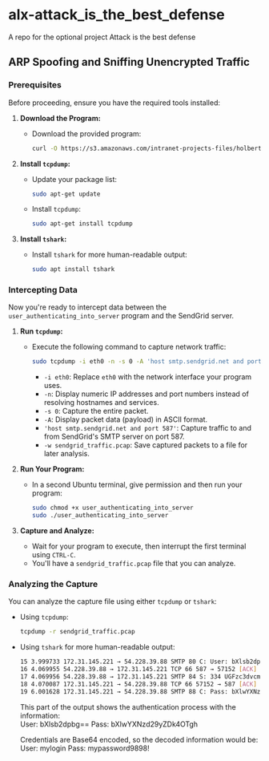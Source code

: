 # alx-attack_is_the_best_defense
A repo for the optional project Attack is the best defense

## ARP Spoofing and Sniffing Unencrypted Traffic

### Prerequisites
Before proceeding, ensure you have the required tools installed:

1. **Download the Program:**
   - Download the provided program:
     ```bash
     curl -O https://s3.amazonaws.com/intranet-projects-files/holbertonschool-sysadmin_devops/264/user_authenticating_into_server
     ```

2. **Install `tcpdump`:**
   - Update your package list:
     ```bash
     sudo apt-get update
     ```
   - Install `tcpdump`:
     ```bash
     sudo apt-get install tcpdump
     ```

3. **Install `tshark`:**
   - Install `tshark` for more human-readable output:
     ```bash
     sudo apt install tshark
     ```

### Intercepting Data
Now you're ready to intercept data between the `user_authenticating_into_server` program and the SendGrid server.

1. **Run `tcpdump`:**
   - Execute the following command to capture network traffic:
     ```bash
     sudo tcpdump -i eth0 -n -s 0 -A 'host smtp.sendgrid.net and port 587' -w sendgrid_traffic.pcap
     ```
     - `-i eth0`: Replace `eth0` with the network interface your program uses.
     - `-n`: Display numeric IP addresses and port numbers instead of resolving hostnames and services.
     - `-s 0`: Capture the entire packet.
     - `-A`: Display packet data (payload) in ASCII format.
     - `'host smtp.sendgrid.net and port 587'`: Capture traffic to and from SendGrid's SMTP server on port 587.
     - `-w sendgrid_traffic.pcap`: Save captured packets to a file for later analysis.

2. **Run Your Program:**
   - In a second Ubuntu terminal, give permission and then run your program:
     ```bash
     sudo chmod +x user_authenticating_into_server
     sudo ./user_authenticating_into_server
     ```

3. **Capture and Analyze:**
   - Wait for your program to execute, then interrupt the first terminal using `CTRL-C`.
   - You'll have a `sendgrid_traffic.pcap` file that you can analyze.

### Analyzing the Capture
You can analyze the capture file using either `tcpdump` or `tshark`:

- Using `tcpdump`:
   ```bash
   tcpdump -r sendgrid_traffic.pcap
   ```
- Using `tshark` for more human-readable output:
  ```bash
  15 3.999733 172.31.145.221 → 54.228.39.88 SMTP 80 C: User: bXlsb2dpbg==
  16 4.069955 54.228.39.88 → 172.31.145.221 TCP 66 587 → 57152 [ACK] Seq=196 Ack=63 Win=32256 Len=0 TSval=2327286244 TSecr=1468075274
  17 4.069956 54.228.39.88 → 172.31.145.221 SMTP 84 S: 334 UGFzc3dvcmQ6
  18 4.070087 172.31.145.221 → 54.228.39.88 TCP 66 57152 → 587 [ACK] Seq=63 Ack=214 Win=64128 Len=0 TSval=1468075345 TSecr=2327286244
  19 6.001628 172.31.145.221 → 54.228.39.88 SMTP 88 C: Pass: bXlwYXNzd29yZDk4OTgh
  ```
  
  This part of the output shows the authentication process with the information:  
    User: bXlsb2dpbg==
    Pass: bXlwYXNzd29yZDk4OTgh

  Credentials are Base64 encoded, so the decoded information would be:
    User: mylogin
    Pass: mypassword9898!


